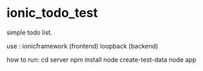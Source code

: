 ionic_todo_test
===============

simple todo list.

use :
  ionicframework (frontend)
  loopback (backend)

how to run:
  cd server
  npm install
  node create-test-data
  node app
  
